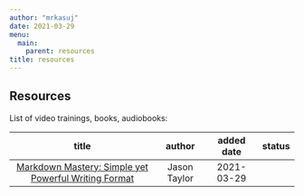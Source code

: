 ```yaml
---
author: "mrkasuj"
date: 2021-03-29
menu:
  main:
    parent: resources
title: resources
---
```



## Resources

List of video trainings, books, audiobooks:

| title | author | added date | status |
| :-----: | :-----: | :-----: | :-----: |
| [Markdown Mastery: Simple yet Powerful Writing Format](https://www.udemy.com/course/markdown/) | Jason Taylor | 2021-03-29 | |